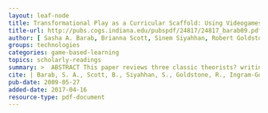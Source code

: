 ```yaml
---
layout: leaf-node
title: Transformational Play as a Curricular Scaffold: Using Videogames to Support Science Education
title-url: http://pubs.cogs.indiana.edu/pubspdf/24817/24817_barab09.pdf
author: [ Sasha A. Barab, Brianna Scott, Sinem Siyahhan, Robert Goldstone, Adam Ingram-Goble, Steven J. Zuiker, Scott Warren ]
groups: technologies
categories: game-based-learning
topics: scholarly-readings
summary: >	ABSTRACT This paper reviews three classic theorists? writing on games, learning, and development. Piaget, Vygotsky, and Bruner all wrote about games and play as important to thinking and learning. This review attempts to synthesize their perspectives as a means to revisit underused theoretical perspectives on the role of games in education. The views of Piaget and Vygotsky are applied with respect to the role of games and play in learning and development to the design of a popular commercial game. Bruner?s perspective offers the embodiment of games into a larger and controversial curriculum intended to teach young people about human culture. Each of the perspectives is reviewed and considered in light of new gaming technologies and their potential for educational change.
cite: | Barab, S. A., Scott, B., Siyahhan, S., Goldstone, R., Ingram-Goble, A., Zuiker, S. J., & Warren, S. (2009). Transformational play as a curricular scaffold: Using videogames to support science education. Journal of Science Education and Technology, 18(4), 305.
pub-date: 2009-05-27
added-date: 2017-04-16
resource-type: pdf-document
---
```

